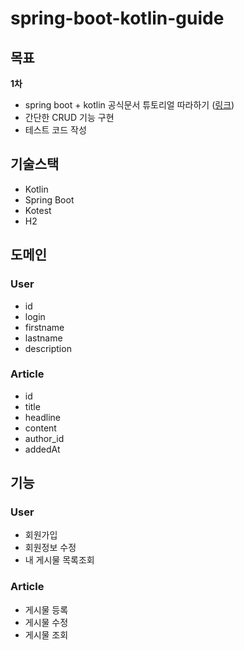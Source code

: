 # spring-boot-kotlin-guide
## 목표
**1차**
* spring boot + kotlin 공식문서 튜토리얼 따라하기 ([링크](https://spring.io/guides/tutorials/spring-boot-kotlin/))
* 간단한 CRUD 기능 구현
* 테스트 코드 작성

## 기술스택
* Kotlin
* Spring Boot
* Kotest
* H2

## 도메인
### User
* id
* login
* firstname
* lastname
* description

### Article
* id
* title
* headline
* content
* author_id
* addedAt

## 기능
### User
* 회원가입
* 회원정보 수정
* 내 게시물 목록조회

### Article
* 게시물 등록
* 게시물 수정
* 게시물 조회
